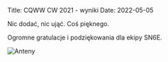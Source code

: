 Title: CQWW CW 2021 - wyniki
Date: 2022-05-05

Nic dodać, nic ująć. Coś pięknego.

Ogromne gratulacje i podziękowania dla ekipy SN6E.

![Anteny]({attach}/posts/2022-05-05/dyplom.png)
